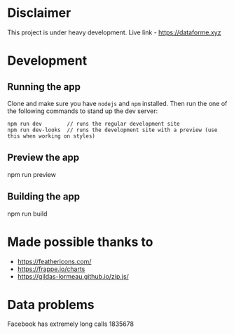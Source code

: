 # Disclaimer

This project is under heavy development.
Live link - https://dataforme.xyz


# Development

## Running the app

Clone and make sure you have `nodejs` and `npm` installed. Then run the one of the following commands to stand up the dev server:

```
npm run dev        // runs the regular development site
npm run dev-looks  // runs the development site with a preview (use this when working on styles)
```

## Preview the app
npm run preview

## Building the app
npm run build

# Made possible thanks to
* https://feathericons.com/
* https://frappe.io/charts
* https://gildas-lormeau.github.io/zip.js/


# Data problems
Facebook has extremely long calls 1835678
